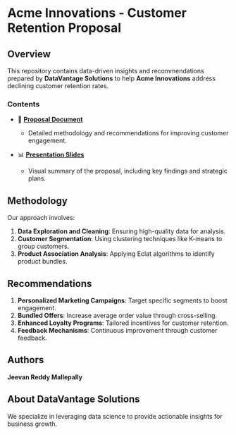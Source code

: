 # Acme Innovations - Customer Retention Proposal

## Overview

This repository contains data-driven insights and recommendations prepared by **DataVantage Solutions** to help **Acme Innovations** address declining customer retention rates.

### Contents

- 📄 **[Proposal Document](./annotated-Proposal_Document.pdf)**
  - Detailed methodology and recommendations for improving customer engagement.
  
- 📊 **[Presentation Slides](./annotated-Presentation_2024.pdf)**
  - Visual summary of the proposal, including key findings and strategic plans.

## Methodology

Our approach involves:
1. **Data Exploration and Cleaning**: Ensuring high-quality data for analysis.
2. **Customer Segmentation**: Using clustering techniques like K-means to group customers.
3. **Product Association Analysis**: Applying Eclat algorithms to identify product bundles.

## Recommendations

1. **Personalized Marketing Campaigns**: Target specific segments to boost engagement.
2. **Bundled Offers**: Increase average order value through cross-selling.
3. **Enhanced Loyalty Programs**: Tailored incentives for customer retention.
4. **Feedback Mechanisms**: Continuous improvement through customer feedback.

## Authors
 
**Jeevan Reddy Mallepally**
 

## About DataVantage Solutions

We specialize in leveraging data science to provide actionable insights for business growth.
